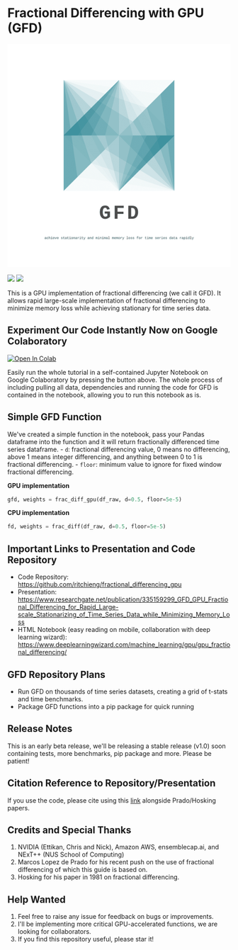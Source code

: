 # Fractional Differencing with GPU (GFD)
<p align="center">
    <img src="./assets/gfd_logo_transparent_resize.png"/>
</p>

<img src="https://img.shields.io/badge/license-MIT-green.svg"/>
<img src="https://img.shields.io/badge/version-v0.1-blue.svg"/>

This is a GPU implementation of fractional differencing (we call it GFD). It allows rapid large-scale implementation of fractional differencing to minimize memory loss while achieving stationary for time series data.

## Experiment Our Code Instantly Now on Google Colaboratory

[![Open In Colab](https://colab.research.google.com/assets/colab-badge.svg)](https://colab.research.google.com/github/ritchieng/fractional_differencing_gpu/blob/master/notebooks/gpu_fractional_differencing.ipynb)

Easily run the whole tutorial in a self-contained Jupyter Notebook on Google Colaboratory by pressing the button above. The whole process of including pulling all data, dependencies and running the code for GFD is contained in the notebook, allowing you to run this notebook as is.

## Simple GFD Function

We've created a simple function in the notebook, pass your Pandas dataframe into the function and it will return fractionally differenced time series dataframe.
    - `d`: fractional differencing value, 0 means no differencing, above 1 means integer differencing, and anything between 0 to 1 is fractional differencing.
    - `floor`: minimum value to ignore for fixed window fractional differencing. 

**GPU implementation**

```python
gfd, weights = frac_diff_gpu(df_raw, d=0.5, floor=5e-5)
```

**CPU implementation**

```python
fd, weights = frac_diff(df_raw, d=0.5, floor=5e-5)
```

## Important Links to Presentation and Code Repository
- Code Repository: https://github.com/ritchieng/fractional_differencing_gpu
- Presentation: https://www.researchgate.net/publication/335159299_GFD_GPU_Fractional_Differencing_for_Rapid_Large-scale_Stationarizing_of_Time_Series_Data_while_Minimizing_Memory_Loss
- HTML Notebook (easy reading on mobile, collaboration with deep learning wizard): https://www.deeplearningwizard.com/machine_learning/gpu/gpu_fractional_differencing/

## GFD Repository Plans
- Run GFD on thousands of time series datasets, creating a grid of t-stats and time benchmarks.
- Package GFD functions into a pip package for quick running

## Release Notes
This is an early beta release, we'll be releasing a stable release (v1.0) soon containing tests, more benchmarks, pip package and more. Please be patient!

## Citation Reference to Repository/Presentation
If you use the code, please cite using this [link](https://www.researchgate.net/publication/335159299_GFD_GPU_Fractional_Differencing_for_Rapid_Large-scale_Stationarizing_of_Time_Series_Data_while_Minimizing_Memory_Loss) alongside Prado/Hosking papers.

## Credits and Special Thanks
1. NVIDIA (Ettikan, Chris and Nick), Amazon AWS, ensemblecap.ai, and NExT++ (NUS School of Computing)
2. Marcos Lopez de Prado  for his recent push on the use of fractional differencing of which this guide is based on.
3. Hosking for his paper in 1981 on fractional differencing.

## Help Wanted
1. Feel free to raise any issue for feedback on bugs or improvements.
2. I'll be implementing more critical GPU-accelerated functions, we are looking for collaborators.
3. If you find this repository useful, please star it!
